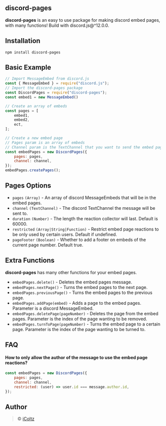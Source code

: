 ## discord-pages

**discord-pages** is an easy to use package for making discord embed pages, with many functions!
Build with discord.js@^12.0.0.
## Installation
```
npm install discord-pages
```
## Basic Example
```js
// Import MessageEmbed from discord.js
const { MessageEmbed } = require("discord.js");
// Import the discord-pages package
const DiscordPages = require("discord-pages");
const embed1 = new MessageEmbed()

// Create an array of embeds
const pages = [
	embed1,
	embed2,
	ect,
];

// Create a new embed page
// Pages param is an array of embeds
// Channel param is the TextChannel that you want to send the embed pages
const embedPages = new DiscordPages({ 
	pages: pages, 
	channel: channel, 
});
embedPages.createPages();
```
## Pages Options
- `pages` `(Array)` - An array of discord MessageEmbeds that will be in the embed pages.
- `channel` `(TextChannel)` - The discord TextChannel the message will be sent to.
- `duration` `(Number)` - The length the reaction collector will last. Default is 60000.
- `restricted` `(Array|String|Function)` - Restrict embed page reactions to be only used by certain users. Default if undefined.
- `pageFooter` `(Boolean)` - Whether to add a footer on embeds of the current page number. Default true.
## Extra Functions
**discord-pages** has many other functions for your embed pages.
- `embedPages.delete()` - Deletes the embed pages message.
- `embedPages.nextPage()` - Turns the embed pages to the next page.
- `embedPages.previousPage()` - Turns the embed pages to the previous page.
- `embedPages.addPage(embed)` - Adds a page to the embed pages. Parameter is a discord MessageEmbed.
- `embedPages.deletePage(pageNumber)` - Deletes the page from the embed pages. Parameter is the index of the page wanting to be removed.
- `embedPages.turnToPage(pageNumber)` - Turns the embed page to a certain page. Parameter is the index of the page wanting to be turned to.

## FAQ
#### How to only allow the author of the message to use the embed page reactions?
```js
const embedPages = new DiscordPages({ 
	pages: pages, 
	channel: channel, 
	restricted: (user) => user.id === message.author.id,
});
```

## Author
> © [iColtz](https://github.com/iColtz)
